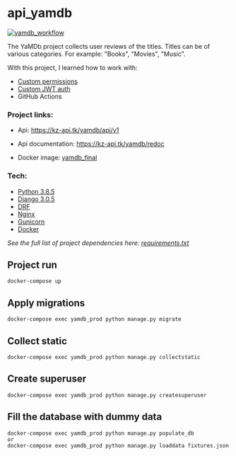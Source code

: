 # api_yamdb

[![yamdb_workflow](https://github.com/KirillZorikov/yamdb_final/workflows/yamdb_workflow/badge.svg)](https://github.com/KirillZorikov/yamdb_final/actions)

The YaMDb project collects user reviews of the titles. 
Titles can be of various categories. For example: "Books", "Movies", "Music".

With this project, I learned how to work with:

* [Custom permissions](https://github.com/KirillZorikov/yamdb_final/blob/master/api_users/permissions.py)
* [Custom JWT auth](https://github.com/KirillZorikov/yamdb_final/blob/master/api_users/views.py)
* GitHub Actions

### Project links:

* Api: https://kz-api.tk/yamdb/api/v1

* Api documentation: https://kz-api.tk/yamdb/redoc

* Docker image:
[yamdb_final](https://hub.docker.com/repository/docker/kzorikov/yamdb_final)

### Tech:

* [Python 3.8.5](https://www.python.org/)
* [Django 3.0.5](https://www.djangoproject.com/) 
* [DRF](https://www.django-rest-framework.org/)
* [Nginx](https://www.nginx.com/)
* [Gunicorn](https://gunicorn.org/)
* [Docker](https://www.docker.com/)

*See the full list of project dependencies here: [requirements.txt](https://github.com/KirillZorikov/yamdb_final/blob/master/requirements.txt)*

## Project run
```
docker-compose up
```

## Apply migrations
```
docker-compose exec yamdb_prod python manage.py migrate
```

## Collect static
```
docker-compose exec yamdb_prod python manage.py collectstatic
```

## Create superuser
```
docker-compose exec yamdb_prod python manage.py createsuperuser
```

## Fill the database with dummy data
```
docker-compose exec yamdb_prod python manage.py populate_db
or
docker-compose exec yamdb_prod python manage.py loaddata fixtures.json
```
